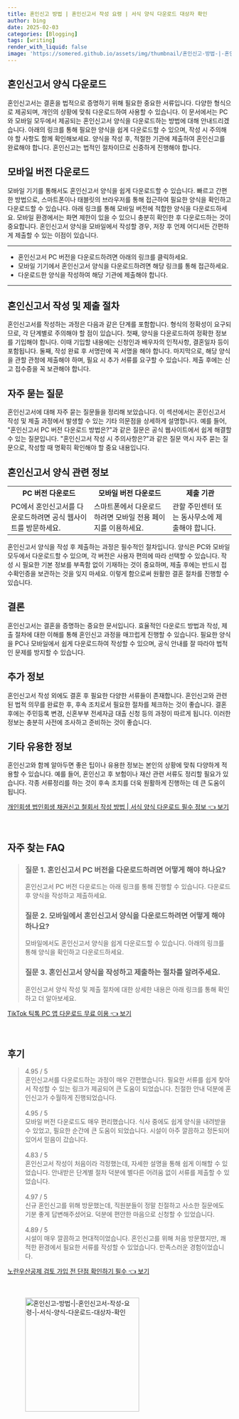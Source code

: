 ```yaml
---
title: 혼인신고 방법 | 혼인신고서 작성 요령 | 서식 양식 다운로드 대상자 확인
author: bing
date: 2025-02-03
categories: [Blogging]
tags: [writing]
render_with_liquid: false
image: 'https://somered.github.io/assets/img/thumbnail/혼인신고-방법-|-혼인신고서-작성-요령-|-서식-양식-다운로드-대상자-확인.webp'
---
```



<h2 id='혼인신고서_양식_다운로드'>혼인신고서 양식 다운로드</h2>

<p>혼인신고서는 결혼을 법적으로 증명하기 위해 필요한 중요한 서류입니다. 다양한 형식으로 제공되며, 개인의 상황에 맞춰 다운로드하여 사용할 수 있습니다. 이 문서에서는 PC와 모바일 모두에서 제공되는 혼인신고서 양식을 다운로드하는 방법에 대해 안내드리겠습니다. 아래의 링크를 통해 필요한 양식을 쉽게 다운로드할 수 있으며, 작성 시 주의해야 할 사항도 함께 확인해보세요. 양식을 작성 후, 적절한 기관에 제출하여 혼인신고를 완료해야 합니다. 혼인신고는 법적인 절차이므로 신중하게 진행해야 합니다.</p>

<h2 id='모바일_버전_다운로드'>모바일 버전 다운로드</h2>

<p>모바일 기기를 통해서도 혼인신고서 양식을 쉽게 다운로드할 수 있습니다. 빠르고 간편한 방법으로, 스마트폰이나 태블릿의 브라우저를 통해 접근하여 필요한 양식을 확인하고 다운로드할 수 있습니다. 아래 링크를 통해 모바일 버전에 적합한 양식을 다운로드하세요. 모바일 환경에서는 화면 제한이 있을 수 있으니 충분히 확인한 후 다운로드하는 것이 중요합니다. 혼인신고서 양식을 모바일에서 작성할 경우, 저장 후 언제 어디서든 간편하게 제출할 수 있는 이점이 있습니다.</p>

<hr />

<ul>
    <li>혼인신고서 PC 버전을 다운로드하려면 아래의 링크를 클릭하세요.</li>
    <li>모바일 기기에서 혼인신고서 양식을 다운로드하려면 해당 링크를 통해 접근하세요.</li>
    <li>다운로드한 양식을 작성하여 해당 기관에 제출해야 합니다.</li>
</ul>

<hr />

<h2 id='혼인신고서_작성_및_제출_절차'>혼인신고서 작성 및 제출 절차</h2>

<p>혼인신고서를 작성하는 과정은 다음과 같은 단계를 포함합니다. 형식의 정확성이 요구되므로, 각 단계별로 주의해야 할 점이 있습니다. 첫째, 양식을 다운로드하여 정확한 정보를 기입해야 합니다. 이때 기입할 내용에는 신청인과 배우자의 인적사항, 결혼일자 등이 포함됩니다. 둘째, 작성 완료 후 서명란에 꼭 서명을 해야 합니다. 마지막으로, 해당 양식을 관할 관청에 제출해야 하며, 필요 시 추가 서류를 요구할 수 있습니다. 제출 후에는 신고 접수증을 꼭 보관해야 합니다.</p>

<h2 id='자주_묻는_질문'>자주 묻는 질문</h2>

<p>혼인신고서에 대해 자주 묻는 질문들을 정리해 보았습니다. 이 섹션에서는 혼인신고서 작성 및 제출 과정에서 발생할 수 있는 기타 의문점을 상세하게 설명합니다. 예를 들어, "혼인신고서 PC 버전 다운로드 방법은?"과 같은 질문은 공식 웹사이트에서 쉽게 해결할 수 있는 질문입니다. "혼인신고서 작성 시 주의사항은?"과 같은 질문 역시 자주 묻는 질문으로, 작성할 때 명확히 확인해야 할 중요 내용입니다.</p>

<h2 id='혼인신고서_양식_과_관련된_정보'>혼인신고서 양식 관련 정보</h2>

<table>
    <tr>
        <td style="text-align: center; height: 17px;"><b>PC 버전 다운로드</b></td>
        <td style="text-align: center; height: 17px;"><b>모바일 버전 다운로드</b></td>
        <td style="text-align: center; height: 17px;"><b>제출 기관</b></td>
    </tr>
    <tr>
        <td>PC에서 혼인신고서를 다운로드하려면 공식 웹사이트를 방문하세요.</td>
        <td>스마트폰에서 다운로드하려면 모바일 전용 페이지를 이용하세요.</td>
        <td>관할 주민센터 또는 동사무소에 제출해야 합니다.</td>
    </tr>
</table>

<p>혼인신고서 양식을 작성 후 제출하는 과정은 필수적인 절차입니다. 양식은 PC와 모바일 모두에서 다운로드할 수 있으며, 각 버전은 사용자 편의에 따라 선택할 수 있습니다. 작성 시 필요한 기본 정보를 부족함 없이 기재하는 것이 중요하며, 제출 후에는 반드시 접수확인증을 보관하는 것을 잊지 마세요. 이렇게 함으로써 원활한 결혼 절차를 진행할 수 있습니다.</p>

<h2 id='결론'>결론</h2>

<p>혼인신고서는 결혼을 증명하는 중요한 문서입니다. 효율적인 다운로드 방법과 작성, 제출 절차에 대한 이해를 통해 혼인신고 과정을 매끄럽게 진행할 수 있습니다. 필요한 양식을 PC나 모바일에서 쉽게 다운로드하여 작성할 수 있으며, 공식 안내를 잘 따라야 법적인 문제를 방지할 수 있습니다.</p>

<h2 id='추가_정보'>추가 정보</h2>

<p>혼인신고서 작성 외에도 결혼 후 필요한 다양한 서류들이 존재합니다. 혼인신고와 관련된 법적 의무를 완료한 후, 후속 조치로서 필요한 절차를 체크하는 것이 좋습니다. 결혼 후에는 주민등록 변경, 신혼부부 전세자금 대출 신청 등의 과정이 따르게 됩니다. 이러한 정보는 충분히 사전에 조사하고 준비하는 것이 좋습니다.</p>

<h2 id='기타_유용한_정보'>기타 유용한 정보</h2>

<p>혼인신고와 함께 알아두면 좋은 팁이나 유용한 정보는 본인의 상황에 맞춰 다양하게 적용할 수 있습니다. 예를 들어, 혼인신고 후 보험이나 재산 관련 서류도 정리할 필요가 있습니다. 각종 서류정리를 하는 것이 후속 조치를 더욱 원활하게 진행하는 데 큰 도움이 됩니다.</p>


<p><a class="click-button" title="개인회생 법인회생 채권신고 철회서 작성 방법 | 서식 양식 다운로드 필수 정보" href="https://somered.github.io/posts/%EA%B0%9C%EC%9D%B8%ED%9A%8C%EC%83%9D-%EB%B2%95%EC%9D%B8%ED%9A%8C%EC%83%9D-%EC%B1%84%EA%B6%8C%EC%8B%A0%EA%B3%A0-%EC%B2%A0%ED%9A%8C%EC%84%9C-%EC%9E%91%EC%84%B1-%EB%B0%A9%EB%B2%95-%EC%84%9C%EC%8B%9D-%EC%96%91%EC%8B%9D-%EB%8B%A4%EC%9A%B4%EB%A1%9C%EB%93%9C-%ED%95%84%EC%88%98-%EC%A0%95%EB%B3%B4/" rel="dofollow">개인회생 법인회생 채권신고 철회서 작성 방법 | 서식 양식 다운로드 필수 정보 👈 보기</a></p><br>
<h2 id='자주_찾는_FAQ'>자주 찾는 FAQ</h2>
<div itemscope="" itemtype="https://schema.org/FAQPage"> 
<blockquote> 
<div itemscope="" itemprop="mainEntity" itemtype="https://schema.org/Question"> 
<h3 itemprop="name">질문 1. 혼인신고서 PC 버전을 다운로드하려면 어떻게 해야 하나요?</h3> 
<div itemscope="" itemprop="acceptedAnswer" itemtype="https://schema.org/Answer"> 
<span itemprop="text"> 
<p>혼인신고서 PC 버전 다운로드는 아래 링크를 통해 진행할 수 있습니다. 다운로드 후 양식을 작성하고 제출하세요.</p> 
</span> 
</div> 
</div> 

<div itemscope="" itemprop="mainEntity" itemtype="https://schema.org/Question"> 
<h3 itemprop="name">질문 2. 모바일에서 혼인신고서 양식을 다운로드하려면 어떻게 해야 하나요?</h3> 
<div itemscope="" itemprop="acceptedAnswer" itemtype="https://schema.org/Answer"> 
<span itemprop="text"> 
<p>모바일에서도 혼인신고서 양식을 쉽게 다운로드할 수 있습니다. 아래의 링크를 통해 양식을 확인하고 다운로드하세요.</p> 
</span> 
</div> 
</div> 

<div itemscope="" itemprop="mainEntity" itemtype="https://schema.org/Question"> 
<h3 itemprop="name">질문 3. 혼인신고서 양식을 작성하고 제출하는 절차를 알려주세요.</h3> 
<div itemscope="" itemprop="acceptedAnswer" itemtype="https://schema.org/Answer"> 
<span itemprop="text"> 
<p>혼인신고서 양식 작성 및 제출 절차에 대한 상세한 내용은 아래 링크를 통해 확인하고 더 알아보세요.</p> 
</span> 
</div> 
</div> 
</blockquote> 
</div>
<p><a class="click-button" title="TikTok 틱톡 PC 앱 다운로드 무료 이용" href="https://somered.github.io/posts/TikTok-%ED%8B%B1%ED%86%A1-PC-%EC%95%B1-%EB%8B%A4%EC%9A%B4%EB%A1%9C%EB%93%9C-%EB%AC%B4%EB%A3%8C-%EC%9D%B4%EC%9A%A9/" rel="dofollow">TikTok 틱톡 PC 앱 다운로드 무료 이용 👈 보기</a></p><br>
<h2 id='후기'>후기</h2>
<div itemscope itemtype="https://schema.org/Product">
  <blockquote>
  <div itemprop="review" itemscope itemtype="https://schema.org/Review">
      <div itemprop="reviewRating" itemscope itemtype="https://schema.org/Rating"> <span itemprop="ratingValue">4.95</span> / <span itemprop="bestRating">5</span> </div>
      <span itemprop="reviewBody">혼인신고서를 다운로드하는 과정이 매우 간편했습니다. 필요한 서류를 쉽게 찾아서 작성할 수 있는 링크가 제공되어 큰 도움이 되었습니다. 친절한 안내 덕분에 혼인신고가 수월하게 진행되었습니다.</span>
  </div>
  <br>
  <div itemprop="review" itemscope itemtype="https://schema.org/Review">
      <div itemprop="reviewRating" itemscope itemtype="https://schema.org/Rating"> <span itemprop="ratingValue">4.95</span> / <span itemprop="bestRating">5</span> </div>
      <span itemprop="reviewBody">모바일 버전 다운로드도 매우 편리했습니다. 식사 중에도 쉽게 양식을 내려받을 수 있었고, 필요한 순간에 큰 도움이 되었습니다. 시설이 아주 깔끔하고 정돈되어 있어서 믿음이 갔습니다.</span>
  </div>
  <br>
  <div itemprop="review" itemscope itemtype="https://schema.org/Review">
      <div itemprop="reviewRating" itemscope itemtype="https://schema.org/Rating"> <span itemprop="ratingValue">4.83</span> / <span itemprop="bestRating">5</span> </div>
      <span itemprop="reviewBody">혼인신고서 작성이 처음이라 걱정했는데, 자세한 설명을 통해 쉽게 이해할 수 있었습니다. 안내받은 단계별 절차 덕분에 별다른 어려움 없이 서류를 제출할 수 있었습니다.</span>
  </div>
  <br>
  <div itemprop="review" itemscope itemtype="https://schema.org/Review">
      <div itemprop="reviewRating" itemscope itemtype="https://schema.org/Rating"> <span itemprop="ratingValue">4.97</span> / <span itemprop="bestRating">5</span> </div>
      <span itemprop="reviewBody">신규 혼인신고를 위해 방문했는데, 직원분들이 정말 친절하고 사소한 질문에도 기분 좋게 답변해주셨어요. 덕분에 편안한 마음으로 신청할 수 있었습니다.</span>
  </div>
  <br>
  <div itemprop="review" itemscope itemtype="https://schema.org/Review">
      <div itemprop="reviewRating" itemscope itemtype="https://schema.org/Rating"> <span itemprop="ratingValue">4.89</span> / <span itemprop="bestRating">5</span> </div>
      <span itemprop="reviewBody">시설이 매우 깔끔하고 현대적이었습니다. 혼인신고를 위해 처음 방문했지만, 쾌적한 환경에서 필요한 서류를 작성할 수 있었습니다. 만족스러운 경험이었습니다.</span>
  </div>
  </blockquote>
</div>
<p><a class="click-button" title="노란우산공제 검토 가입 전 단점 확인하기 필수" href="https://somered.github.io/posts/%EB%85%B8%EB%9E%80%EC%9A%B0%EC%82%B0%EA%B3%B5%EC%A0%9C-%EA%B2%80%ED%86%A0-%EA%B0%80%EC%9E%85-%EC%A0%84-%EB%8B%A8%EC%A0%90-%ED%99%95%EC%9D%B8%ED%95%98%EA%B8%B0-%ED%95%84%EC%88%98/" rel="dofollow">노란우산공제 검토 가입 전 단점 확인하기 필수 👈 보기</a></p><br>
<figure class="image"><img src="https://somered.github.io/assets/img/thumbnail/혼인신고-방법-|-혼인신고서-작성-요령-|-서식-양식-다운로드-대상자-확인.webp" alt="혼인신고-방법-|-혼인신고서-작성-요령-|-서식-양식-다운로드-대상자-확인" width="256" height="256"></figure>